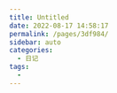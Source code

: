 ```yaml
---
title: Untitled
date: 2022-08-17 14:58:17
permalink: /pages/3df984/
sidebar: auto
categories:
  - 日记
tags:
  - 
---
```

